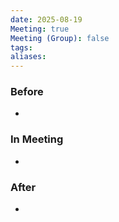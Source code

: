```yaml
---
date: 2025-08-19
Meeting: true
Meeting (Group): false
tags: 
aliases:
---
```


### Before
- 

### In Meeting
- 

### After
- 